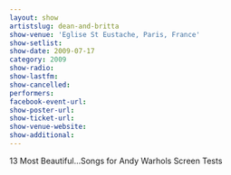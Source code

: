 ```yaml
---
layout: show
artistslug: dean-and-britta
show-venue: 'Eglise St Eustache, Paris, France'
show-setlist: 
show-date: 2009-07-17
category: 2009
show-radio: 
show-lastfm: 
show-cancelled: 
performers: 
facebook-event-url: 
show-poster-url: 
show-ticket-url: 
show-venue-website: 
show-additional: 
---
```


13 Most Beautiful...Songs for Andy Warhols Screen Tests